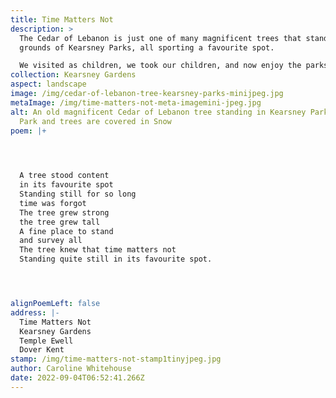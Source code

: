 ```yaml
---
title: Time Matters Not
description: >
  The Cedar of Lebanon is just one of many magnificent trees that stand on the
  grounds of Kearsney Parks, all sporting a favourite spot.

  We visited as children, we took our children, and now enjoy the parks with the grandchildren. Recently the parks have had a makeover and I am sure many more will find the magic that has delighted through the years, it is indeed a favourite spot where time matters not.
collection: Kearsney Gardens
aspect: landscape
image: /img/cedar-of-lebanon-tree-kearsney-parks-minijpeg.jpg
metaImage: /img/time-matters-not-meta-imagemini-jpeg.jpg
alt: An old magnificent Cedar of Lebanon tree standing in Kearsney Parks. The
  Park and trees are covered in Snow
poem: |+
  



  A tree stood content
  in its favourite spot
  Standing still for so long 
  time was forgot
  The tree grew strong 
  the tree grew tall
  A fine place to stand 
  and survey all 
  The tree knew that time matters not
  Standing quite still in its favourite spot.




alignPoemLeft: false
address: |-
  Time Matters Not
  Kearsney Gardens
  Temple Ewell 
  Dover Kent
stamp: /img/time-matters-not-stamp1tinyjpeg.jpg
author: Caroline Whitehouse
date: 2022-09-04T06:52:41.266Z
---
```

